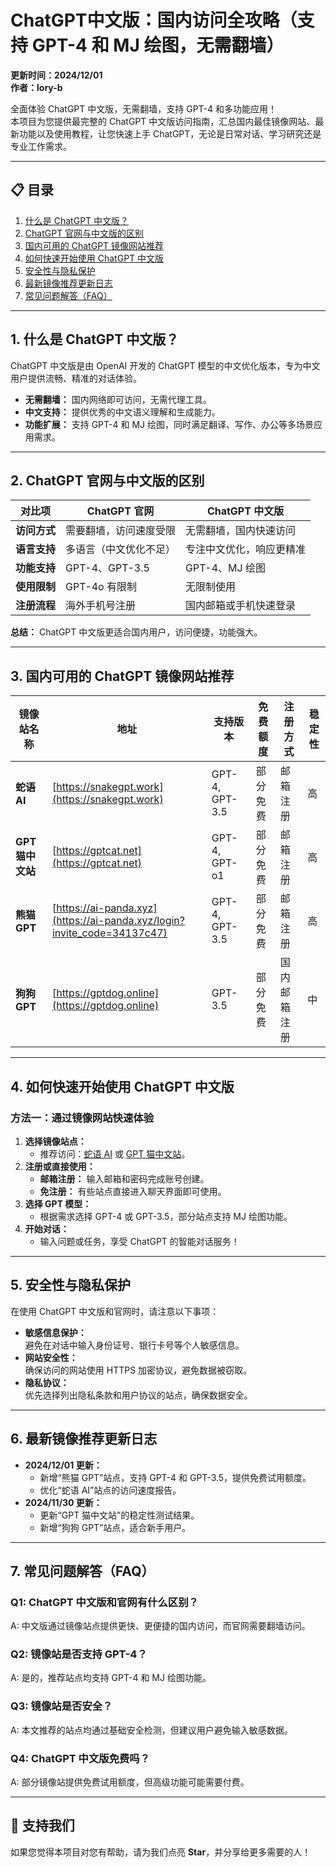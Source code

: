 # **ChatGPT中文版：国内访问全攻略（支持 GPT-4 和 MJ 绘图，无需翻墙）**

**更新时间：2024/12/01**  
**作者：lory-b**  

全面体验 ChatGPT 中文版，无需翻墙，支持 GPT-4 和多功能应用！  
本项目为您提供最完整的 ChatGPT 中文版访问指南，汇总国内最佳镜像网站、最新功能以及使用教程，让您快速上手 ChatGPT，无论是日常对话、学习研究还是专业工作需求。

---

## **📋 目录**

1. [什么是 ChatGPT 中文版？](#1-什么是-chatgpt-中文版)  
2. [ChatGPT 官网与中文版的区别](#2-chatgpt-官网与中文版的区别)  
3. [国内可用的 ChatGPT 镜像网站推荐](#3-国内可用的-chatgpt-镜像网站推荐)  
4. [如何快速开始使用 ChatGPT 中文版](#4-如何快速开始使用-chatgpt-中文版)  
5. [安全性与隐私保护](#5-安全性与隐私保护)  
6. [最新镜像推荐更新日志](#6-最新镜像推荐更新日志)  
7. [常见问题解答（FAQ）](#7-常见问题解答faq)  

---

## **1. 什么是 ChatGPT 中文版？**

ChatGPT 中文版是由 OpenAI 开发的 ChatGPT 模型的中文优化版本，专为中文用户提供流畅、精准的对话体验。  
- **无需翻墙：** 国内网络即可访问，无需代理工具。  
- **中文支持：** 提供优秀的中文语义理解和生成能力。  
- **功能扩展：** 支持 GPT-4 和 MJ 绘图，同时满足翻译、写作、办公等多场景应用需求。  

---

## **2. ChatGPT 官网与中文版的区别**

| 对比项           | ChatGPT 官网                | ChatGPT 中文版            |
|------------------|-----------------------------|--------------------------|
| **访问方式**     | 需要翻墙，访问速度受限      | 无需翻墙，国内快速访问    |
| **语言支持**     | 多语言（中文优化不足）      | 专注中文优化，响应更精准  |
| **功能支持**     | GPT-4、GPT-3.5             | GPT-4、MJ 绘图            |
| **使用限制**     | GPT-4o 有限制               | 无限制使用               |
| **注册流程**     | 海外手机号注册              | 国内邮箱或手机快速登录    |

**总结：** ChatGPT 中文版更适合国内用户，访问便捷，功能强大。

---

## **3. 国内可用的 ChatGPT 镜像网站推荐**

| 镜像站名称       | 地址                          | 支持版本            | 免费额度         | 注册方式        | 稳定性          |
|------------------|-------------------------------|---------------------|------------------|-----------------|-----------------|
| **蛇语 AI**      | [https://snakegpt.work](https://snakegpt.work) | GPT-4, GPT-3.5      | 部分免费         | 邮箱注册         | 高               |
| **GPT 猫中文站** | [https://gptcat.net](https://gptcat.net)         | GPT-4, GPT-o1       | 部分免费         | 邮箱注册         | 高               |
| **熊猫 GPT**     | [https://ai-panda.xyz](https://ai-panda.xyz/login?invite_code=34137c47)     | GPT-4, GPT-3.5      | 部分免费         | 邮箱注册         | 高               |
| **狗狗 GPT**     | [https://gptdog.online](https://gptdog.online)   | GPT-3.5             | 部分免费         | 国内邮箱注册     | 中               |

---

## **4. 如何快速开始使用 ChatGPT 中文版**

### **方法一：通过镜像网站快速体验**
1. **选择镜像站点：**  
   - 推荐访问：[蛇语 AI](https://snakegpt.work) 或 [GPT 猫中文站](https://gptcat.net)。  
2. **注册或直接使用：**  
   - **邮箱注册：** 输入邮箱和密码完成账号创建。  
   - **免注册：** 有些站点直接进入聊天界面即可使用。  
3. **选择 GPT 模型：**  
   - 根据需求选择 GPT-4 或 GPT-3.5，部分站点支持 MJ 绘图功能。  
4. **开始对话：**  
   - 输入问题或任务，享受 ChatGPT 的智能对话服务！  

---

## **5. 安全性与隐私保护**

在使用 ChatGPT 中文版和官网时，请注意以下事项：  
- **敏感信息保护：**  
  避免在对话中输入身份证号、银行卡号等个人敏感信息。  
- **网站安全性：**  
  确保访问的网站使用 HTTPS 加密协议，避免数据被窃取。  
- **隐私协议：**  
  优先选择列出隐私条款和用户协议的站点，确保数据安全。

---

## **6. 最新镜像推荐更新日志**

- **2024/12/01 更新：**  
  - 新增“熊猫 GPT”站点，支持 GPT-4 和 GPT-3.5，提供免费试用额度。  
  - 优化“蛇语 AI”站点的访问速度报告。  
- **2024/11/30 更新：**  
  - 更新“GPT 猫中文站”的稳定性测试结果。  
  - 新增“狗狗 GPT”站点，适合新手用户。  

---

## **7. 常见问题解答（FAQ）**

### **Q1: ChatGPT 中文版和官网有什么区别？**  
A: 中文版通过镜像站点提供更快、更便捷的国内访问，而官网需要翻墙访问。  

### **Q2: 镜像站是否支持 GPT-4？**  
A: 是的，推荐站点均支持 GPT-4 和 MJ 绘图功能。  

### **Q3: 镜像站是否安全？**  
A: 本文推荐的站点均通过基础安全检测，但建议用户避免输入敏感数据。  

### **Q4: ChatGPT 中文版免费吗？**  
A: 部分镜像站提供免费试用额度，但高级功能可能需要付费。  

---

## **🌟 支持我们**

如果您觉得本项目对您有帮助，请为我们点亮 **Star**，并分享给更多需要的人！
